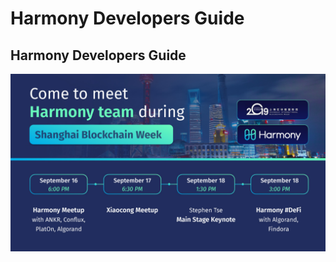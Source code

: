 # Harmony Developers Guide

## Harmony Developers Guide

![Harmony in Shanghai](.gitbook/assets/harmonyshanghai%20%281%29.jpg)


